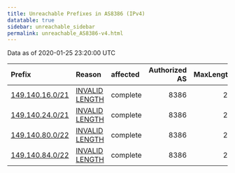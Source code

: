 ```yaml
---
title: Unreachable Prefixes in AS8386 (IPv4)
datatable: true
sidebar: unreachable_sidebar
permalink: unreachable_AS8386-v4.html
---
```


Data as of 2020-01-25 23:20:00 UTC


<div class="datatable-begin"></div>

| Prefix                                                   | Reason                                                                                                   | affected   |   Authorized AS |   MaxLength | Anchor                                         |   unreachable /24s |
|:---------------------------------------------------------|:---------------------------------------------------------------------------------------------------------|:-----------|----------------:|------------:|:-----------------------------------------------|-------------------:|
| [149.140.16.0/21](https://stat.ripe.net/149.140.16.0/21) | [INVALID LENGTH](https://rpki-validator.ripe.net/announcement-preview?asn=AS8386&prefix=149.140.16.0/21) | complete   |            8386 |          20 | [RIPE](unreachable_RIPE_NCC_RPKI_Root-v4.html) |                  8 |
| [149.140.24.0/21](https://stat.ripe.net/149.140.24.0/21) | [INVALID LENGTH](https://rpki-validator.ripe.net/announcement-preview?asn=AS8386&prefix=149.140.24.0/21) | complete   |            8386 |          20 | [RIPE](unreachable_RIPE_NCC_RPKI_Root-v4.html) |                  8 |
| [149.140.80.0/22](https://stat.ripe.net/149.140.80.0/22) | [INVALID LENGTH](https://rpki-validator.ripe.net/announcement-preview?asn=AS8386&prefix=149.140.80.0/22) | complete   |            8386 |          21 | [RIPE](unreachable_RIPE_NCC_RPKI_Root-v4.html) |                  4 |
| [149.140.84.0/22](https://stat.ripe.net/149.140.84.0/22) | [INVALID LENGTH](https://rpki-validator.ripe.net/announcement-preview?asn=AS8386&prefix=149.140.84.0/22) | complete   |            8386 |          21 | [RIPE](unreachable_RIPE_NCC_RPKI_Root-v4.html) |                  4 |

<div class="datatable-end"></div>